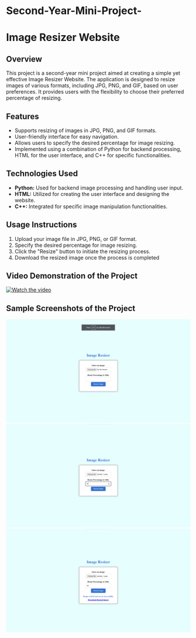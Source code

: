 # Second-Year-Mini-Project-
# Image Resizer Website

## Overview

This project is a second-year mini project aimed at creating a simple yet effective Image Resizer Website. The application is designed to resize images of various formats, including JPG, PNG, and GIF, based on user preferences. It provides users with the flexibility to choose their preferred percentage of resizing.

## Features

- Supports resizing of images in JPG, PNG, and GIF formats.
- User-friendly interface for easy navigation.
- Allows users to specify the desired percentage for image resizing.
- Implemented using a combination of Python for backend processing, HTML for the user interface, and C++ for specific functionalities.

## Technologies Used

- **Python:** Used for backend image processing and handling user input.
- **HTML:** Utilized for creating the user interface and designing the website.
- **C++:** Integrated for specific image manipulation functionalities.


## Usage Instructions

1. Upload your image file in JPG, PNG, or GIF format.
2. Specify the desired percentage for image resizing.
3. Click the "Resize" button to initiate the resizing process.
4. Download the resized image once the process is completed

## Video Demonstration of the Project
[![Watch the video](https://img.youtube.com/vi/1szPxabeVBU/0.jpg)](https://youtu.be/1szPxabeVBU)


## Sample Screenshots of the Project
![1.](https://github.com/AyushMayekar/Second-Year-Mini-Project-/blob/main/Screenshot%202023-12-09%20115504.png?raw=true)
![2.](https://github.com/AyushMayekar/Second-Year-Mini-Project-/blob/main/Screenshot%202023-12-09%20115548.png?raw=true)
![3.](https://github.com/AyushMayekar/Second-Year-Mini-Project-/blob/main/Screenshot%202023-12-09%20115558.png?raw=true)

